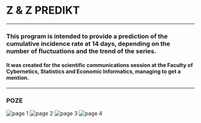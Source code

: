 # Z & Z PREDIKT
___
### This program is intended to provide a prediction of the cumulative incidence rate at 14 days, depending on the number of fluctuations and the trend of the series.
#### It was created for the scientific communications session at the Faculty of Cybernetics, Statistics and Economic Informatics, managing to get a mention.
___
### POZE
![page 1](https://i.ibb.co/pJx65qY/1.png)
![page 2](https://i.ibb.co/8mcTc15/2.png)
![page 3](https://i.ibb.co/WWLJbGH/3.png)
![page 4](https://i.ibb.co/RcGBk5y/4.png)
